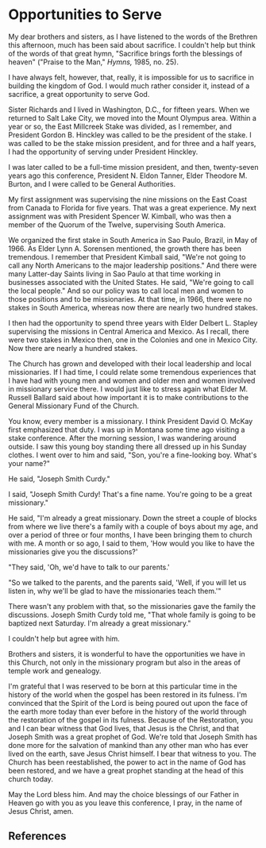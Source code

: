 # Opportunities to Serve

My dear brothers and sisters, as I have listened to the words of the Brethren
this afternoon, much has been said about sacrifice. I couldn't help but think
of the words of that great hymn, "Sacrifice brings forth the blessings of
heaven" ("Praise to the Man," _Hymns,_ 1985, no. 25).

I have always felt, however, that, really, it is impossible for us to
sacrifice in building the kingdom of God. I would much rather consider it,
instead of a sacrifice, a great opportunity to serve God.

Sister Richards and I lived in Washington, D.C., for fifteen years. When we
returned to Salt Lake City, we moved into the Mount Olympus area. Within a
year or so, the East Millcreek Stake was divided, as I remember, and President
Gordon B. Hinckley was called to be the president of the stake. I was called
to be the stake mission president, and for three and a half years, I had the
opportunity of serving under President Hinckley.

I was later called to be a full-time mission president, and then, twenty-seven
years ago this conference, President N. Eldon Tanner, Elder Theodore M.
Burton, and I were called to be General Authorities.

My first assignment was supervising the nine missions on the East Coast from
Canada to Florida for five years. That was a great experience. My next
assignment was with President Spencer W. Kimball, who was then a member of the
Quorum of the Twelve, supervising South America.

We organized the first stake in South America in Sao Paulo, Brazil, in May of
1966. As Elder Lynn A. Sorensen mentioned, the growth there has been
tremendous. I remember that President Kimball said, "We're not going to call
any North Americans to the major leadership positions." And there were many
Latter-day Saints living in Sao Paulo at that time working in businesses
associated with the United States. He said, "We're going to call the local
people." And so our policy was to call local men and women to those positions
and to be missionaries. At that time, in 1966, there were no stakes in South
America, whereas now there are nearly two hundred stakes.

I then had the opportunity to spend three years with Elder Delbert L. Stapley
supervising the missions in Central America and Mexico. As I recall, there
were two stakes in Mexico then, one in the Colonies and one in Mexico City.
Now there are nearly a hundred stakes.

The Church has grown and developed with their local leadership and local
missionaries. If I had time, I could relate some tremendous experiences that I
have had with young men and women and older men and women involved in
missionary service there. I would just like to stress again what Elder M.
Russell Ballard said about how important it is to make contributions to the
General Missionary Fund of the Church.

You know, every member is a missionary. I think President David O. McKay first
emphasized that duty. I was up in Montana some time ago visiting a stake
conference. After the morning session, I was wandering around outside. I saw
this young boy standing there all dressed up in his Sunday clothes. I went
over to him and said, "Son, you're a fine-looking boy. What's your name?"

He said, "Joseph Smith Curdy."

I said, "Joseph Smith Curdy! That's a fine name. You're going to be a great
missionary."

He said, "I'm already a great missionary. Down the street a couple of blocks
from where we live there's a family with a couple of boys about my age, and
over a period of three or four months, I have been bringing them to church
with me. A month or so ago, I said to them, 'How would you like to have the
missionaries give you the discussions?'

"They said, 'Oh, we'd have to talk to our parents.'

"So we talked to the parents, and the parents said, 'Well, if you will let us
listen in, why we'll be glad to have the missionaries teach them.'"

There wasn't any problem with that, so the missionaries gave the family the
discussions. Joseph Smith Curdy told me, "That whole family is going to be
baptized next Saturday. I'm already a great missionary."

I couldn't help but agree with him.

Brothers and sisters, it is wonderful to have the opportunities we have in
this Church, not only in the missionary program but also in the areas of
temple work and genealogy.

I'm grateful that I was reserved to be born at this particular time in the
history of the world when the gospel has been restored in its fulness. I'm
convinced that the Spirit of the Lord is being poured out upon the face of the
earth more today than ever before in the history of the world through the
restoration of the gospel in its fulness. Because of the Restoration, you and
I can bear witness that God lives, that Jesus is the Christ, and that Joseph
Smith was a great prophet of God. We're told that Joseph Smith has done more
for the salvation of mankind than any other man who has ever lived on the
earth, save Jesus Christ himself. I bear that witness to you. The Church has
been reestablished, the power to act in the name of God has been restored, and
we have a great prophet standing at the head of this church today.

May the Lord bless him. And may the choice blessings of our Father in Heaven
go with you as you leave this conference, I pray, in the name of Jesus Christ,
amen.

## References

